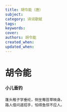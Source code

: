 ```yaml
---
title: 胡令能（唐）
subject: 
category: 诗词歌赋
tags: 
keywords: 
cover: 
authors: 胡令能
created_when: 
updated_when: 
---
```


# 胡令能

#### 小儿垂钓

```
蓬头稚子学垂纶，侧坐莓苔草映身。
路人借问遥招手，怕得鱼惊不应人。
```
